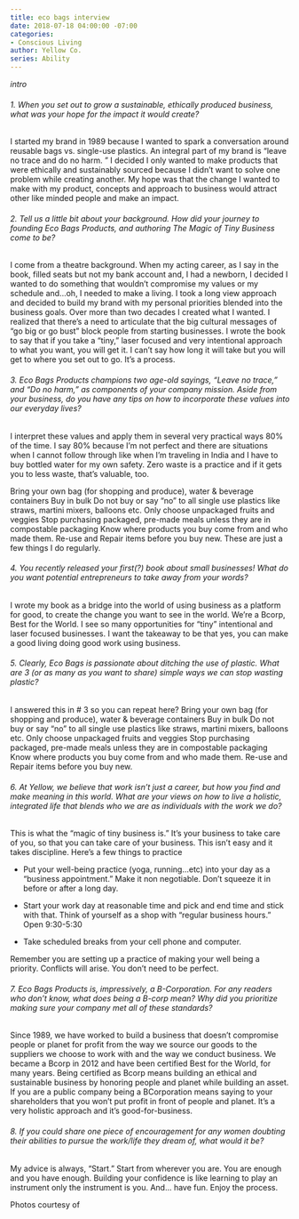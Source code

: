 ```yaml
---
title: eco bags interview
date: 2018-07-18 04:00:00 -07:00
categories:
- Conscious Living
author: Yellow Co.
series: Ability
---
```


_intro_

###### 1. When you set out to grow a sustainable, ethically produced business, what was your hope for the impact it would create?

I started my brand in 1989 because I wanted to spark a conversation around reusable bags vs.  single-use plastics.  An integral part of my brand is  “leave no trace and do no harm. ” I decided I only wanted to make products that were ethically and sustainably sourced because  I didn’t want to solve one problem while creating another. My hope was that the change I wanted to make with my product, concepts and approach to business would attract other like minded people and make an impact.

###### 2. Tell us a little bit about your background. How did your journey to founding Eco Bags Products, and authoring The Magic of Tiny Business come to be?  

I come from a theatre background. When my acting career, as I say in the book, filled seats but not my bank account and, I had a newborn, I decided I wanted to do something that wouldn’t compromise my values or my schedule and...oh, I needed to make a living. I took a long view approach and decided to build my brand with my personal priorities blended into the business goals.  Over more than two decades I created what I wanted. I realized that there’s a need to articulate that the big cultural messages of “go big or go bust” block people from starting businesses. I wrote the book to say that if you take a  “tiny,” laser focused and very intentional approach to what you want, you will get it.  I can’t say how long it will take but you will get to where you set out to go. It’s a process.

###### 3. Eco Bags Products champions two age-old sayings, “Leave no trace,” and “Do no harm,” as components of your company mission. Aside from your business, do you have any tips on how to incorporate these values into our everyday lives? 

I interpret these values and apply them in several very practical ways 80% of the time. I say 80% because I’m not perfect and there are situations when I cannot follow through like when I’m traveling in India and I have to buy bottled water for my own safety. Zero waste is a practice and if it gets you to less waste, that’s valuable, too.

Bring your own bag (for shopping and produce), water & beverage containers 
Buy in bulk
Do not buy or say “no” to all single use plastics like straws, martini mixers, balloons etc.
Only choose unpackaged fruits and veggies
Stop purchasing packaged, pre-made meals unless they are in compostable packaging
Know where products you buy come from and who made them.
Re-use and Repair items before you buy new.
These are just a few things I do regularly.

###### 4. You recently released your first(?) book about small businesses! What do you want potential entrepreneurs to take away from your words?

I wrote my book as a bridge into the world of using business as a platform for good, to create the change you want to see in the world. We’re a Bcorp, Best for the World.  I see so many opportunities for “tiny” intentional and laser focused businesses. I want the takeaway to be that yes, you can make a good living doing good work using business. 

###### 5. Clearly, Eco Bags is passionate about ditching the use of plastic. What are 3 (or as many as you want to share) simple ways we can stop wasting plastic?

I answered this in # 3 so you can repeat here?
Bring your own bag (for shopping and produce), water & beverage containers 
Buy in bulk
Do not buy or say “no” to all single use plastics like straws, martini mixers, balloons etc.
Only choose unpackaged fruits and veggies
Stop purchasing packaged, pre-made meals unless they are in compostable packaging
Know where products you buy come from and who made them.
Re-use and Repair items before you buy new.

###### 6. At Yellow, we believe that work isn’t just a career, but how you find and make meaning in this world. What are your views on how to live a holistic, integrated life that blends who we are as individuals with the work we do?

This is what the “magic of tiny business is.” It’s your business to take care of you, so that you can take care of your business. This isn’t easy and it takes discipline.  Here’s a few things to practice

- Put your well-being practice (yoga, running...etc) into your day as a “business appointment.” Make it non negotiable. Don’t squeeze it in before or after a long day. 

- Start your work day at reasonable time and pick and end time and stick with that. Think of yourself as a shop with “regular business hours.” Open 9:30-5:30

- Take scheduled breaks from your cell phone and computer.

Remember you are setting up a practice of making your well being a priority.  Conflicts will arise. You don’t need to be perfect.

###### 7. Eco Bags Products is, impressively, a B-Corporation. For any readers who don’t know, what does being a B-corp mean? Why did you prioritize making sure your company met all of these standards?

Since 1989, we have worked to build a business that doesn’t compromise people or planet for profit from the way we source our goods to the suppliers we choose to work with and the way we conduct business.  We became a Bcorp in 2012 and have been certified Best for the World, for many years. Being certified as Bcorp means building an ethical and sustainable business by honoring people and planet while building an asset. If you are a public company being a BCorporation means saying to your shareholders that you won’t put profit in front of people and planet. It’s a very holistic approach and it’s good-for-business.

###### 8. If you could share one piece of encouragement for any women doubting their abilities to pursue the work/life they dream of, what would it be?

My advice is always, “Start.” Start from wherever you are. You are enough and you have enough. Building your confidence is like learning to play an instrument only the instrument is you.
And... have fun. Enjoy the process.

Photos courtesy of 